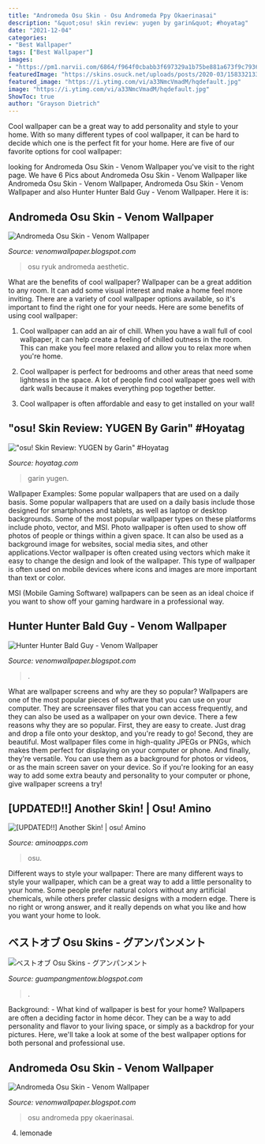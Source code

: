```yaml
---
title: "Andromeda Osu Skin - Osu Andromeda Ppy Okaerinasai"
description: "&quot;osu! skin review: yugen by garin&quot; #hoyatag"
date: "2021-12-04"
categories:
- "Best Wallpaper"
tags: ["Best Wallpaper"]
images:
- "https://pm1.narvii.com/6864/f964f0cbabb3f697329a1b75be881a673f9c7936r1-1366-768v2_hq.jpg"
featuredImage: "https://skins.osuck.net/uploads/posts/2020-03/1583321331_screenshot8139.jpg"
featured_image: "https://i.ytimg.com/vi/a33NmcVmadM/hqdefault.jpg"
image: "https://i.ytimg.com/vi/a33NmcVmadM/hqdefault.jpg"
ShowToc: true
author: "Grayson Dietrich"
---
```



Cool wallpaper can be a great way to add personality and style to your home. With so many different types of cool wallpaper, it can be hard to decide which one is the perfect fit for your home. Here are five of our favorite options for cool wallpaper: 

	

		
looking for Andromeda Osu Skin - Venom Wallpaper you've visit to the right page. We have 6 Pics about Andromeda Osu Skin - Venom Wallpaper like Andromeda Osu Skin - Venom Wallpaper, Andromeda Osu Skin - Venom Wallpaper and also Hunter Hunter Bald Guy - Venom Wallpaper. Here it is:
		
    
## Andromeda Osu Skin - Venom Wallpaper

<img loading=lazy src="https://camo.githubusercontent.com/6d8811a34c9ae8eb6389e7a556ebe6d950437c1e6c52537464f955bd9881a4cd/68747470733a2f2f6f73752e7070792e73682f73732f31343337323438372f37666233" onerror="this.onerror=null;this.src='https://tse3.mm.bing.net/th?id=OIP._Noo5-A-qkNluqEbac2OkQHaEK&amp;pid=15.1';" alt="Andromeda Osu Skin - Venom Wallpaper">

_Source: venomwallpaper.blogspot.com_

>osu ryuk andromeda aesthetic. 

	

What are the benefits of cool wallpaper?
Wallpaper can be a great addition to any room. It can add some visual interest and make a home feel more inviting. There are a variety of cool wallpaper options available, so it's important to find the right one for your needs. Here are some benefits of using cool wallpaper: 
1. Cool wallpaper can add an air of chill. When you have a wall full of cool wallpaper, it can help create a feeling of chilled outness in the room. This can make you feel more relaxed and allow you to relax more when you're home. 

2. Cool wallpaper is perfect for bedrooms and other areas that need some lightness in the space. A lot of people find cool wallpaper goes well with dark walls because it makes everything pop together better. 

3. Cool wallpaper is often affordable and easy to get installed on your wall!

    
## &quot;osu! Skin Review: YUGEN By Garin&quot; #Hoyatag

<img loading=lazy src="https://i.ytimg.com/vi/a33NmcVmadM/hqdefault.jpg" onerror="this.onerror=null;this.src='https://tse3.mm.bing.net/th?id=OIP.3skiyzO_pAPJVc_u5xv3swHaFj&amp;pid=15.1';" alt="&quot;osu! Skin Review: YUGEN by Garin&quot; #Hoyatag">

_Source: hoyatag.com_

>garin yugen. 

	

Wallpaper Examples: Some popular wallpapers that are used on a daily basis.
Some popular wallpapers that are used on a daily basis include those designed for smartphones and tablets, as well as laptop or desktop backgrounds. Some of the most popular wallpaper types on these platforms include photo, vector, and MSI. 
Photo wallpaper is often used to show off photos of people or things within a given space. It can also be used as a background image for websites, social media sites, and other applications.Vector wallpaper is often created using vectors which make it easy to change the design and look of the wallpaper. This type of wallpaper is often used on mobile devices where icons and images are more important than text or color. 

MSI (Mobile Gaming Software) wallpapers can be seen as an ideal choice if you want to show off your gaming hardware in a professional way.

    
## Hunter Hunter Bald Guy - Venom Wallpaper

<img loading=lazy src="https://lh6.googleusercontent.com/proxy/-5tdGcR5h4Pk5DyDnQVmjFgge7LkgDMrx9DgzSaRH932z66D-AgVBYDj0ZFY9ewcENc9u-5qSJgNkNDG0ADQCzouqhyZhF6RaAFjs7tkg_rJTUJcdB2sPwqafgM61JLkPJx5Lrey2dxCnSm8HSbI_5ol" onerror="this.onerror=null;this.src='https://tse3.mm.bing.net/th?id=OIP.N_ZdpQrAq28vCrRrT5N2iwHaHa&amp;pid=15.1';" alt="Hunter Hunter Bald Guy - Venom Wallpaper">

_Source: venomwallpaper.blogspot.com_

>. 

	

What are wallpaper screens and why are they so popular?
Wallpapers are one of the most popular pieces of software that you can use on your computer. They are screensaver files that you can access frequently, and they can also be used as a wallpaper on your own device. There a few reasons why they are so popular. First, they are easy to create. Just drag and drop a file onto your desktop, and you're ready to go! Second, they are beautiful. Most wallpaper files come in high-quality JPEGs or PNGs, which makes them perfect for displaying on your computer or phone. And finally, they're versatile. You can use them as a background for photos or videos, or as the main screen saver on your device. So if you're looking for an easy way to add some extra beauty and personality to your computer or phone, give wallpaper screens a try!

    
## [UPDATED!!] Another Skin! | Osu! Amino

<img loading=lazy src="https://pm1.narvii.com/6864/f964f0cbabb3f697329a1b75be881a673f9c7936r1-1366-768v2_hq.jpg" onerror="this.onerror=null;this.src='https://tse2.mm.bing.net/th?id=OIP.7CaWvtARztWq-rRbiA0vZQHaEK&amp;pid=15.1';" alt="[UPDATED!!] Another Skin! | osu! Amino">

_Source: aminoapps.com_

>osu. 

	

Different ways to style your wallpaper:
There are many different ways to style your wallpaper, which can be a great way to add a little personality to your home. Some people prefer natural colors without any artificial chemicals, while others prefer classic designs with a modern edge. There is no right or wrong answer, and it really depends on what you like and how you want your home to look.

    
## ベストオブ Osu Skins - グアンパンメント

<img loading=lazy src="https://skins.osuck.net/uploads/posts/2020-03/1583321331_screenshot8139.jpg" onerror="this.onerror=null;this.src='https://tse2.mm.bing.net/th?id=OIP.mHSq_o3onKt2HZVQUZyqrAHaEK&amp;pid=15.1';" alt="ベストオブ Osu Skins - グアンパンメント">

_Source: guampangmentow.blogspot.com_

>. 

	

Background: - What kind of wallpaper is best for your home?
Wallpapers are often a deciding factor in home décor. They can be a way to add personality and flavor to your living space, or simply as a backdrop for your pictures. Here, we'll take a look at some of the best wallpaper options for both personal and professional use.

    
## Andromeda Osu Skin - Venom Wallpaper

<img loading=lazy src="https://e7.pngegg.com/pngimages/479/194/png-clipart-osu-agar-io-ppy-okaerinasai-imgur-skin-imgur-purple-game.png" onerror="this.onerror=null;this.src='https://tse1.mm.bing.net/th?id=OIP.1coeKdWxpBbwuzVz1AlxUAHaEH&amp;pid=15.1';" alt="Andromeda Osu Skin - Venom Wallpaper">

_Source: venomwallpaper.blogspot.com_

>osu andromeda ppy okaerinasai. 

	

4. lemonade 


